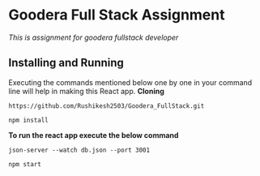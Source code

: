 # Goodera Full Stack Assignment

*This is assignment for goodera fullstack developer*

## Installing and Running

Executing the commands mentioned below one by one in your command line will help in making this React app.
**Cloning**

```
https://github.com/Rushikesh2503/Goodera_FullStack.git

npm install

```

**To run the react app execute the below command**

```
json-server --watch db.json --port 3001

npm start
```

